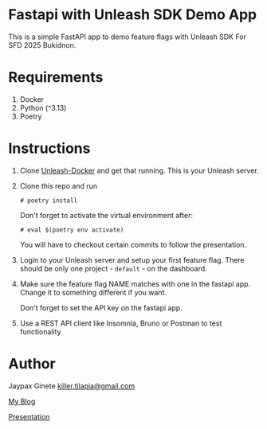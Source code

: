 # Fastapi with Unleash SDK Demo App

This is a simple FastAPI app to demo feature flags with Unleash SDK For SFD 2025 Bukidnon.

# Requirements

1. Docker
2. Python (^3.13)
3. Poetry

# Instructions

1. Clone [Unleash-Docker](https://docs.getunleash.io/using-unleash/deploy/getting-started) and get that running. This is your Unleash server.

2. Clone this repo and run 

    `# poetry install` 

    Don't forget to activate the virtual environment after:

    `# eval $(poetry env activate)`

    You will have to checkout certain commits to follow the presentation.

3. Login to your Unleash server and setup your first feature flag. There should be only one project - `default` - on the dashboard.

4. Make sure the feature flag NAME matches with one in the fastapi app. Change it to something different if you want. 

    Don't forget to set the API key on the fastapi app.

5. Use a REST API client like Insomnia, Bruno or Postman to test functionality

# Author

Jaypax Ginete <killer.tilapia@gmail.com>

[My Blog](https://killertilapia.blogspot.com)

[Presentation](https://google.com)
